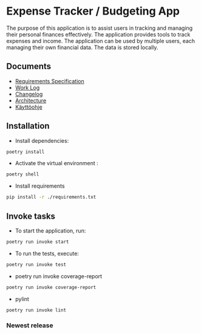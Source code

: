 # Expense Tracker / Budgeting App

The purpose of this application is to assist users in tracking and managing their personal finances effectively. The application provides tools to track expenses and income.
The application can be used by multiple users, each managing their own financial data. The data is stored locally.

## Documents

- [Requirements Specification](./dokumentaatio/vaatimusmaarittely.md)
- [Work Log](./dokumentaatio/tyoaikakirjanpito.md)
- [Changelog](./dokumentaatio/changelog.md)
- [Architecture](./dokumentaatio/arkkitehtuuri.md)
- [Käyttöohje](./dokumentaatio/kayttoohje.md)

## Installation

- Install dependencies:

```bash
poetry install
```

- Activate the virtual environment :

```bash
poetry shell
```
- Install requirements

```bash
pip install -r ./requirements.txt
```


## Invoke tasks

- To start the application, run:

```bash
poetry run invoke start
```

- To run the tests, execute:

```bash
poetry run invoke test
```

- poetry run invoke coverage-report

```bash
poetry run invoke coverage-report
```
 
 - pylint

```bash
poetry run invoke lint
```


### Newest release